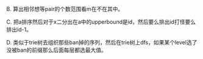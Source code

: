 B. 算出相邻想等pair的个数范围看m在不在其中。

C. 把a排序然后对于x二分出在a中的upperbound是id，然后要么排出id打怪要么排出id-1。

D. 类似于trie树去组织那些ban掉的序列，然后在trie树上dfs，如果某个level选了没被ban的前缀那么后面每层都选最大值。

